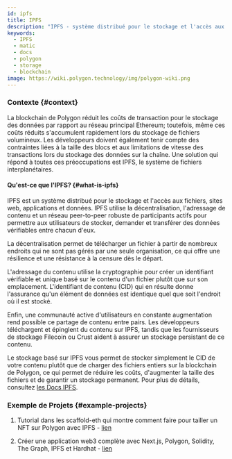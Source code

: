 ```yaml
---
id: ipfs
title: IPFS
description: "IPFS - système distribué pour le stockage et l'accès aux données."
keywords:
  - IPFS
  - matic
  - docs
  - polygon
  - storage
  - blockchain
image: https://wiki.polygon.technology/img/polygon-wiki.png
---
```


### Contexte {#context}

La blockchain de Polygon réduit les coûts de transaction pour le stockage des données par rapport au réseau principal Ethereum; toutefois, même ces coûts réduits s'accumulent rapidement lors du stockage de fichiers volumineux. Les développeurs doivent également tenir compte des contraintes liées à la taille des blocs et aux limitations de vitesse des transactions lors du stockage des données sur la chaîne. Une solution qui répond à toutes ces préoccupations est IPFS, le système de fichiers interplanétaires.

#### Qu'est-ce que l'IPFS? {#what-is-ipfs}

IPFS est un système distribué pour le stockage et l'accès aux fichiers, sites web, applications et données. IPFS utilise la décentralisation, l'adressage de contenu et un réseau peer-to-peer robuste de participants actifs pour permettre aux utilisateurs de stocker, demander et transférer des données vérifiables entre chacun d'eux.

La décentralisation permet de télécharger un fichier à partir de nombreux endroits qui ne sont pas gérés par une seule organisation, ce qui offre une résilience et une résistance à la censure dès le départ.

L'adressage du contenu utilise la cryptographie pour créer un identifiant vérifiable et unique basé sur le contenu d'un fichier plutôt que sur son emplacement. L'identifiant de contenu (CID) qui en résulte donne l'assurance qu'un élément de données est identique quel que soit l'endroit où il est stocké.

Enfin, une communauté active d'utilisateurs en constante augmentation rend possible ce partage de contenu entre pairs. Les développeurs téléchargent et épinglent du contenu sur IPFS, tandis que les fournisseurs de stockage Filecoin ou Crust aident à assurer un stockage persistant de ce contenu.


Le stockage basé sur IPFS vous permet de stocker simplement le CID de votre contenu plutôt que de charger des fichiers entiers sur la blockchain de Polygon, ce qui permet de réduire les coûts, d'augmenter la taille des fichiers et de garantir un stockage permanent. Pour plus de détails, consultez [les Docs IPFS](https://docs.ipfs.io/).

### Exemple de Projets {#example-projects}

1. Tutorial dans les scaffold-eth qui montre comment faire pour tailler un NFT sur Polygon avec IPFS - [lien](https://github.com/scaffold-eth/scaffold-eth/tree/simple-nft-example)

2. Créer une application web3 complète avec Next.js, Polygon, Solidity, The Graph, IPFS et Hardhat - [lien](https://dev.to/dabit3/the-complete-guide-to-full-stack-web3-development-4g74)
